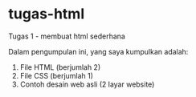 # tugas-html
Tugas 1 - membuat html sederhana

Dalam pengumpulan ini, yang saya kumpulkan adalah:
1. File HTML (berjumlah 2)
2. File CSS (berjumlah 1)
3. Contoh desain web asli (2 layar website)
